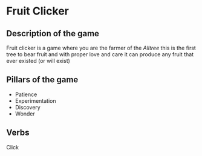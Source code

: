 # Fruit Clicker
## Description of the game
Fruit clicker is a game where you are the farmer of the _Alltree_ this is the first tree to bear fruit and with proper love and care it can produce any fruit that ever existed (or will exist)

## Pillars of the game
* Patience
* Experimentation
* Discovery
* Wonder

## Verbs
Click